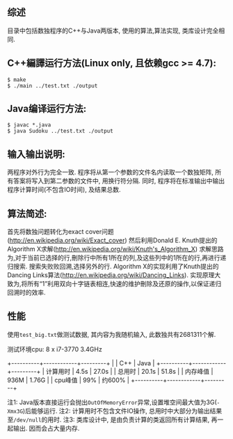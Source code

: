 ## 综述
目录中包括数独程序的C++与Java两版本, 使用的算法,算法实现, 类库设计完全相同.

## C++編譯运行方法(Linux only, 且依赖gcc >= 4.7):
	$ make
	$ ./main ../test.txt ./output

## Java编译运行方法:
	$ javac *.java
	$ java Sudoku ../test.txt ./output

## 输入输出说明:
两程序对外行为完全一致.
程序将从第一个参数的文件名内读取一个数独矩阵, 所有答案将写入到第二参数的文件中, 用换行符分隔.
同时, 程序将在标准输出中输出程序计算时间(不包含IO时间), 及结果总数.

## 算法简述:
首先将数独问题转化为exact cover问题(http://en.wikipedia.org/wiki/Exact_cover)
然后利用Donald E. Knuth提出的Algorithm X求解(http://en.wikipedia.org/wiki/Knuth's_Algorithm_X)
	求解思路为,对于当前已选择的行,刪除行中所有1所在的列,及这些列中的1所在的行,再进行递归搜索.
	搜索失败败回溯,选择另外的行.
Algorithm X的实现利用了Knuth提出的Dancing Links算法(http://en.wikipedia.org/wiki/Dancing_Links).
	实现原理大致为,将所有“1”利用双向十字链表相连,快速的维护刪除及还原的操作,以保证递归回溯时的效率.


## 性能

使用``test_big.txt``做测试数据, 其内容为我随机输入, 此数独共有2681311个解.

测试环境cpu: 8 x i7-3770 3.4GHz

+----------+------------+---------+
|          |   C++      | Java    |
+----------+------------+---------+
| 计算用时 |   4.5s     | 27.0s   |
| 总用时   |   20.1s    | 51.8s   |
| 内存峰值 |   936M     | 1.76G   |
| cpu峰值  |   99%      | 约600%  |
+----------+------------+---------+

注1: Java版本直接运行会抛出``OutOfMemoryError``异常,设置堆空间最大值为3G(``-Xmx3G``)后能够运行.
注2: 计算用时不包含文件IO操作, 总用时中大部分为输出结果至``/dev/null``的用时.
注3: 类库设计中, 是由负责计算的类返回所有计算结果, 再一起输出. 因而会占大量内存.
